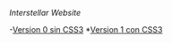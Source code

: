 _Interstellar Website_

-[Version 0 sin CSS3](https://github.com/davidvillard/WebSiteProjectResponsive/tree/main/v0)
*[Version 1 con CSS3](https://github.com/davidvillard/WebSiteProjectResponsive/tree/main/v01)
